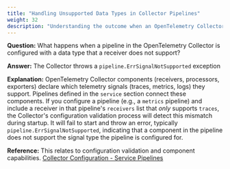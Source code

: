 ```yaml
---
title: "Handling Unsupported Data Types in Collector Pipelines"
weight: 32
description: "Understanding the outcome when an OpenTelemetry Collector pipeline is configured with a data type not supported by a receiver."
---
```


**Question:**
What happens when a pipeline in the OpenTelemetry Collector is configured with a data type that a receiver does not support?

**Answer:**
The Collector throws a `pipeline.ErrSignalNotSupported` exception

**Explanation:**
OpenTelemetry Collector components (receivers, processors, exporters) declare which telemetry signals (traces, metrics, logs) they support. Pipelines defined in the `service` section connect these components. If you configure a pipeline (e.g., a `metrics` pipeline) and include a receiver in that pipeline's `receivers` list that *only* supports `traces`, the Collector's configuration validation process will detect this mismatch during startup. It will fail to start and throw an error, typically `pipeline.ErrSignalNotSupported`, indicating that a component in the pipeline does not support the signal type the pipeline is configured for.

**Reference:**
This relates to configuration validation and component capabilities.
[Collector Configuration - Service Pipelines](https://opentelemetry.io/docs/collector/configuration/#service-pipelines)
